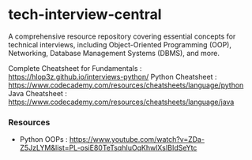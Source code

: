 # tech-interview-central
A comprehensive resource repository covering essential concepts for technical interviews, including Object-Oriented Programming (OOP), Networking, Database Management Systems (DBMS), and more.

Complete Cheatsheet for Fundamentals : https://hlop3z.github.io/interviews-python/
Python Cheatsheet : https://www.codecademy.com/resources/cheatsheets/language/python
Java Cheatsheet : https://www.codecademy.com/resources/cheatsheets/language/java


### Resources
* Python OOPs : https://www.youtube.com/watch?v=ZDa-Z5JzLYM&list=PL-osiE80TeTsqhIuOqKhwlXsIBIdSeYtc

